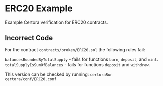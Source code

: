 # ERC20 Example

Example Certora verification for ERC20 contracts.

## Incorrect Code
For the contract `contracts/broken/ERC20.sol` 
the following rules fail:

`balancesBoundedByTotalSupply` - fails for functions `burn`, `deposit`, and `mint`.
`totalSupplyIsSumOfBalances` - fails for functions `deposit` and `withdraw`.

This version can be checked by running:
```certoraRun certora/conf/ERC20.conf```



